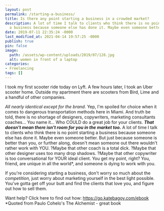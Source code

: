 ```yaml
---
layout: post
permalink: /starting-a-business/
title: Is there any point starting a business in a crowded market?
description: A lot of time I talk to clients who think there is no point starting
  a business because someone else has done it. Maybe even someone better.
date: 2019-07-11 22:35:24 -0000
last_modified_at: 2021-04-14 19:57:25 -0000
publish: true
pin: false
image:
  path: /assets/wp-content/uploads/2019/07/128.jpg
  alt: women in front of a laptop
categories:
- Freelancing
tags: []
---
```

I took my first scooter ride today on Lyft. A few hours later, I took an Uber scooter home. Outside my apartment there are scooters from Bird, Lime and a handful of other companies.

_All nearly identical except for the brand._ Yep, I'm spoiled for choice when it comes to dangerous transportation methods here in Miami. And truth be told, there is no shortage of designers, copywriters, marketing consultants coaches... You name it... Who COULD do a great job for your clients. _**That doesn't mean there isn't room for you in the market too.**_ A lot of time I talk to clients who think there is no point starting a business because someone else has done it. Maybe even someone better. <Gasp> But just because someone is better than you, or further along, doesn't mean someone out there wouldn't rather work with YOU. ?Maybe that other coach is a total dick. ?Maybe that other designer uses too many drop shadows. ?Maybe that other copywriter is too conversational for YOUR ideal client. You get my point, right? You, friend, are unique in all the world*, and someone is dying to work with you.

If you're considering starting a business, don't worry so much about the *competition,* just worry about marketing yourself in the best light possible. You've gotta get off your butt and find the clients that love you, and figure out how to sell them.

Want help? Click here to find out how: <https://go.katebagoy.com/ebook> *Quoted from Paulo Cohelo's The Alchemist - great book
